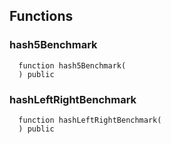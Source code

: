 


## Functions
### hash5Benchmark
```solidity
  function hash5Benchmark(
  ) public
```




### hashLeftRightBenchmark
```solidity
  function hashLeftRightBenchmark(
  ) public
```




